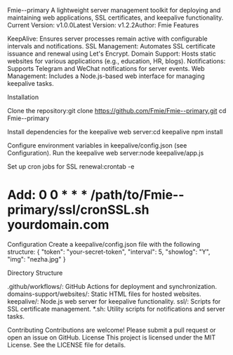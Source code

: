Fmie--primary
A lightweight server management toolkit for deploying and maintaining web applications, SSL certificates, and keepalive functionality.
Current Version: v1.0.0Latest Version: v1.2.2Author: Fmie
Features

KeepAlive: Ensures server processes remain active with configurable intervals and notifications.
SSL Management: Automates SSL certificate issuance and renewal using Let's Encrypt.
Domain Support: Hosts static websites for various applications (e.g., education, HR, blogs).
Notifications: Supports Telegram and WeChat notifications for server events.
Web Management: Includes a Node.js-based web interface for managing keepalive tasks.

Installation

Clone the repository:git clone https://github.com/Fmie/Fmie--primary.git
cd Fmie--primary


Install dependencies for the keepalive web server:cd keepalive
npm install


Configure environment variables in keepalive/config.json (see Configuration).
Run the keepalive web server:node keepalive/app.js


Set up cron jobs for SSL renewal:crontab -e
# Add: 0 0 * * * /path/to/Fmie--primary/ssl/cronSSL.sh yourdomain.com



Configuration
Create a keepalive/config.json file with the following structure:
{
  "token": "your-secret-token",
  "interval": 5,
  "showlog": "Y",
  "img": "nezha.jpg"
}

Directory Structure

.github/workflows/: GitHub Actions for deployment and synchronization.
domains-support/websites/: Static HTML files for hosted websites.
keepalive/: Node.js web server for keepalive functionality.
ssl/: Scripts for SSL certificate management.
*.sh: Utility scripts for notifications and server tasks.

Contributing
Contributions are welcome! Please submit a pull request or open an issue on GitHub.
License
This project is licensed under the MIT License. See the LICENSE file for details.
